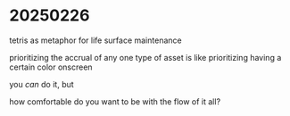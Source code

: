 # 20250226

tetris as metaphor for life surface maintenance

prioritizing the accrual of any one type of asset is like prioritizing having a certain color onscreen

you _can_ do it, but

how comfortable do you want to be with the flow of it all?
